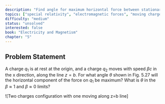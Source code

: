 ```yaml
---
description: "Find angle for maximum horizontal force between stationary and moving charges"
topics: ["special relativity", "electromagnetic forces", "moving charges"]
difficulty: "medium"
status: "unsolved"
interested: false
book: "Electricity and Magnetism"
chapter: "5"
---
```


## Problem Statement
A charge $q_1$ is at rest at the origin, and a charge $q_2$ moves with speed $\beta c$ in the x direction, along the line $z = b$. For what angle $\theta$ shown in Fig. 5.27 will the horizontal component of the force on $q_1$ be maximum? What is $\theta$ in the $\beta \approx 1$ and $\beta \approx 0$ limits?

![Two charges configuration with one moving along z=b line]